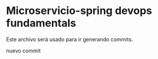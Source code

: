 # Microservicio-spring devops fundamentals
 
 Este archivo será usado para ir generando commits.

 nuevo commit
 